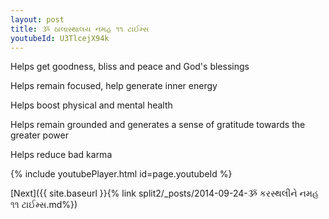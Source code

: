 ```yaml
---
layout: post
title: ૐ ઠાલાસ્થાલય નમહ ૧૧ ટાઈમ્સ
youtubeId: U3TlcejX94k
---
```

 
 
Helps get goodness, bliss and peace and God's blessings
 
Helps remain focused, help generate inner energy 
 
Helps boost physical and mental health 
 
Helps remain grounded and generates a sense of gratitude towards the greater power 
 
Helps reduce bad karma
 
 
 
 


{% include youtubePlayer.html id=page.youtubeId %}
 
[Next]({{ site.baseurl }}{% link  split2/_posts/2014-09-24-ૐ કરસ્થલીને નમહ ૧૧ ટાઈમ્સ.md%})
 
